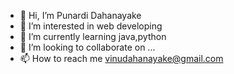 - 👋 Hi, I’m Punardi Dahanayake
- 👀 I’m interested in web developing
- 🌱 I’m currently learning java,python
- 💞️ I’m looking to collaborate on ...
- 📫 How to reach me vinudahanayake@gmail.com

<!---
IT21130052/IT21130052 is a ✨ special ✨ repository because its `README.md` (this file) appears on your GitHub profile.
You can click the Preview link to take a look at your changes.
--->
